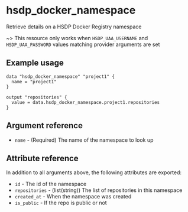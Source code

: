 # hsdp_docker_namespace

Retrieve details on a HSDP Docker Registry namespace

~> This resource only works when `HSDP_UAA_USERNAME` and `HSDP_UAA_PASSWORD` values matching provider arguments are set

## Example usage

```hcl
data "hsdp_docker_namespace" "project1" {
  name = "project1"
}

output "repositories" {
  value = data.hsdp_docker_namespace.project1.repositories
}

```

## Argument reference

* `name` - (Required) The name of the namespace to look up

## Attribute reference

In addition to all arguments above, the following attributes are exported:

* `id` - The id of the namespace
* `repositories` - (list(string)) The list of repositories in this namespace
* `created_at` - When the namespace was created
* `is_public` - If the repo is public or not 
